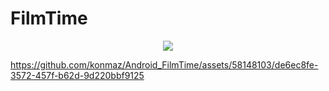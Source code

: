 # FilmTime

<p align="center">
  <a href="https://skillicons.dev">
    <img src="https://skillicons.dev/icons?i=java,androidstudio" />
  </a>
</p>

https://github.com/konmaz/Android_FilmTime/assets/58148103/de6ec8fe-3572-457f-b62d-9d220bbf9125

